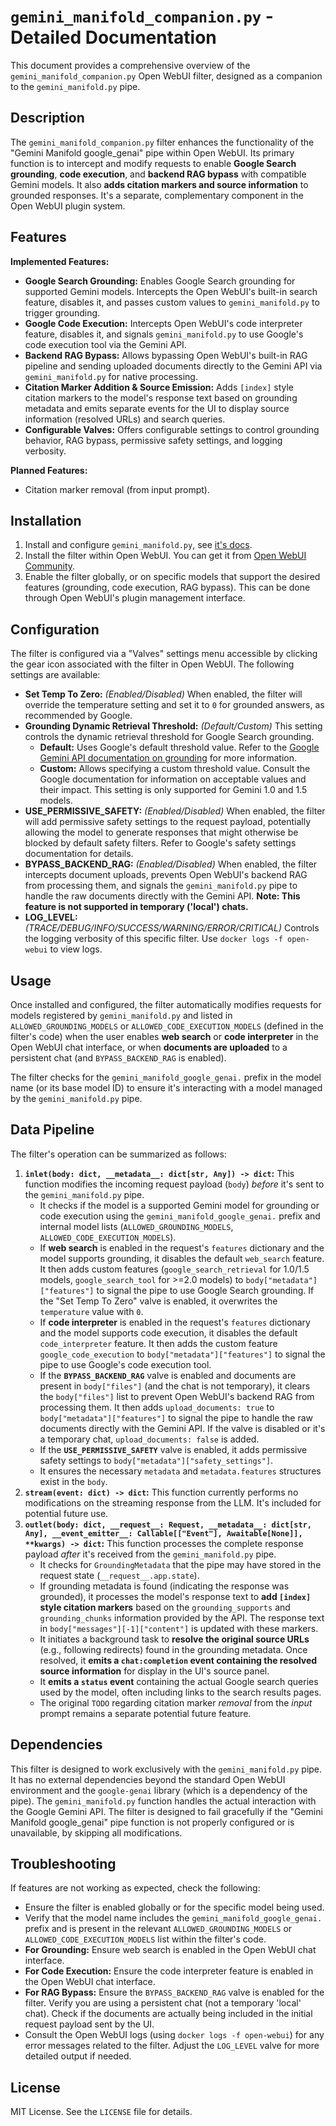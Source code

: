 # `gemini_manifold_companion.py` - Detailed Documentation

This document provides a comprehensive overview of the `gemini_manifold_companion.py` Open WebUI filter, designed as a companion to the `gemini_manifold.py` pipe.

## Description

The `gemini_manifold_companion.py` filter enhances the functionality of the "Gemini Manifold google_genai" pipe within Open WebUI. Its primary function is to intercept and modify requests to enable **Google Search grounding**, **code execution**, and **backend RAG bypass** with compatible Gemini models. It also **adds citation markers and source information** to grounded responses. It's a separate, complementary component in the Open WebUI plugin system.

## Features

**Implemented Features:**

-   **Google Search Grounding:** Enables Google Search grounding for supported Gemini models. Intercepts the Open WebUI's built-in search feature, disables it, and passes custom values to `gemini_manifold.py` to trigger grounding.
-   **Google Code Execution:** Intercepts Open WebUI's code interpreter feature, disables it, and signals `gemini_manifold.py` to use Google's code execution tool via the Gemini API.
-   **Backend RAG Bypass:** Allows bypassing Open WebUI's built-in RAG pipeline and sending uploaded documents directly to the Gemini API via `gemini_manifold.py` for native processing.
-   **Citation Marker Addition & Source Emission:** Adds `[index]` style citation markers to the model's response text based on grounding metadata and emits separate events for the UI to display source information (resolved URLs) and search queries.
-   **Configurable Valves:** Offers configurable settings to control grounding behavior, RAG bypass, permissive safety settings, and logging verbosity.

**Planned Features:**

-   Citation marker removal (from input prompt).

## Installation

1.  Install and configure `gemini_manifold.py`, see [it's docs](../pipes/gemini_manifold.md).
2.  Install the filter within Open WebUI. You can get it from [Open WebUI Community](https://openwebui.com/f/suurt8ll/gemini_manifold_companion).
3.  Enable the filter globally, or on specific models that support the desired features (grounding, code execution, RAG bypass). This can be done through Open WebUI's plugin management interface.

## Configuration

The filter is configured via a "Valves" settings menu accessible by clicking the gear icon associated with the filter in Open WebUI. The following settings are available:

*   **Set Temp To Zero:** *(Enabled/Disabled)* When enabled, the filter will override the temperature setting and set it to `0` for grounded answers, as recommended by Google.
*   **Grounding Dynamic Retrieval Threshold:** *(Default/Custom)* This setting controls the dynamic retrieval threshold for Google Search grounding.
    *   **Default:** Uses Google's default threshold value. Refer to the [Google Gemini API documentation on grounding](https://ai.google.dev/gemini-api/docs/grounding?lang=python#dynamic-threshold) for more information.
    *   **Custom:** Allows specifying a custom threshold value. Consult the Google documentation for information on acceptable values and their impact. This setting is only supported for Gemini 1.0 and 1.5 models.
*   **USE_PERMISSIVE_SAFETY:** *(Enabled/Disabled)* When enabled, the filter will add permissive safety settings to the request payload, potentially allowing the model to generate responses that might otherwise be blocked by default safety filters. Refer to Google's safety settings documentation for details.
*   **BYPASS_BACKEND_RAG:** *(Enabled/Disabled)* When enabled, the filter intercepts document uploads, prevents Open WebUI's backend RAG from processing them, and signals the `gemini_manifold.py` pipe to handle the raw documents directly with the Gemini API. **Note: This feature is not supported in temporary ('local') chats.**
*   **LOG_LEVEL:** *(TRACE/DEBUG/INFO/SUCCESS/WARNING/ERROR/CRITICAL)* Controls the logging verbosity of this specific filter. Use `docker logs -f open-webui` to view logs.

## Usage

Once installed and configured, the filter automatically modifies requests for models registered by `gemini_manifold.py` and listed in `ALLOWED_GROUNDING_MODELS` or `ALLOWED_CODE_EXECUTION_MODELS` (defined in the filter's code) when the user enables **web search** or **code interpreter** in the Open WebUI chat interface, or when **documents are uploaded** to a persistent chat (and `BYPASS_BACKEND_RAG` is enabled).

The filter checks for the `gemini_manifold_google_genai.` prefix in the model name (or its base model ID) to ensure it's interacting with a model managed by the `gemini_manifold.py` pipe.

## Data Pipeline

The filter's operation can be summarized as follows:

1.  **`inlet(body: dict, __metadata__: dict[str, Any]) -> dict`:** This function modifies the incoming request payload (`body`) *before* it's sent to the `gemini_manifold.py` pipe.
    *   It checks if the model is a supported Gemini model for grounding or code execution using the `gemini_manifold_google_genai.` prefix and internal model lists (`ALLOWED_GROUNDING_MODELS`, `ALLOWED_CODE_EXECUTION_MODELS`).
    *   If **web search** is enabled in the request's `features` dictionary and the model supports grounding, it disables the default `web_search` feature. It then adds custom features (`google_search_retrieval` for 1.0/1.5 models, `google_search_tool` for >=2.0 models) to `body["metadata"]["features"]` to signal the pipe to use Google Search grounding. If the "Set Temp To Zero" valve is enabled, it overwrites the `temperature` value with `0`.
    *   If **code interpreter** is enabled in the request's `features` dictionary and the model supports code execution, it disables the default `code_interpreter` feature. It then adds the custom feature `google_code_execution` to `body["metadata"]["features"]` to signal the pipe to use Google's code execution tool.
    *   If the **`BYPASS_BACKEND_RAG`** valve is enabled and documents are present in `body["files"]` (and the chat is not temporary), it clears the `body["files"]` list to prevent Open WebUI's backend RAG from processing them. It then adds `upload_documents: true` to `body["metadata"]["features"]` to signal the pipe to handle the raw documents directly with the Gemini API. If the valve is disabled or it's a temporary chat, `upload_documents: false` is added.
    *   If the **`USE_PERMISSIVE_SAFETY`** valve is enabled, it adds permissive safety settings to `body["metadata"]["safety_settings"]`.
    *   It ensures the necessary `metadata` and `metadata.features` structures exist in the `body`.
2.  **`stream(event: dict) -> dict`:** This function currently performs no modifications on the streaming response from the LLM. It's included for potential future use.
3.  **`outlet(body: dict, __request__: Request, __metadata__: dict[str, Any], __event_emitter__: Callable[["Event"], Awaitable[None]], **kwargs) -> dict`:** This function processes the complete response payload *after* it's received from the `gemini_manifold.py` pipe.
    *   It checks for `GroundingMetadata` that the pipe may have stored in the request state (`__request__.app.state`).
    *   If grounding metadata is found (indicating the response was grounded), it processes the model's response text to **add `[index]` style citation markers** based on the `grounding_supports` and `grounding_chunks` information provided by the API. The response text in `body["messages"][-1]["content"]` is updated with these markers.
    *   It initiates a background task to **resolve the original source URLs** (e.g., following redirects) found in the grounding metadata. Once resolved, it **emits a `chat:completion` event containing the resolved source information** for display in the UI's source panel.
    *   It **emits a `status` event** containing the actual Google search queries used by the model, often including links to the search results pages.
    *   The original `TODO` regarding citation marker *removal* from the *input* prompt remains a separate potential future feature.

## Dependencies

This filter is designed to work exclusively with the `gemini_manifold.py` pipe. It has no external dependencies beyond the standard Open WebUI environment and the `google-genai` library (which is a dependency of the pipe). The `gemini_manifold.py` function handles the actual interaction with the Google Gemini API. The filter is designed to fail gracefully if the "Gemini Manifold google\_genai" pipe function is not properly configured or is unavailable, by skipping all modifications.

## Troubleshooting

If features are not working as expected, check the following:

*   Ensure the filter is enabled globally or for the specific model being used.
*   Verify that the model name includes the `gemini_manifold_google_genai.` prefix and is present in the relevant `ALLOWED_GROUNDING_MODELS` or `ALLOWED_CODE_EXECUTION_MODELS` list within the filter's code.
*   **For Grounding:** Ensure web search is enabled in the Open WebUI chat interface.
*   **For Code Execution:** Ensure the code interpreter feature is enabled in the Open WebUI chat interface.
*   **For RAG Bypass:** Ensure the `BYPASS_BACKEND_RAG` valve is enabled for the filter. Verify you are using a persistent chat (not a temporary 'local' chat). Check if the documents are actually being included in the initial request payload sent by the UI.
*   Consult the Open WebUI logs (using `docker logs -f open-webui`) for any error messages related to the filter. Adjust the `LOG_LEVEL` valve for more detailed output if needed.

## License

MIT License. See the `LICENSE` file for details.